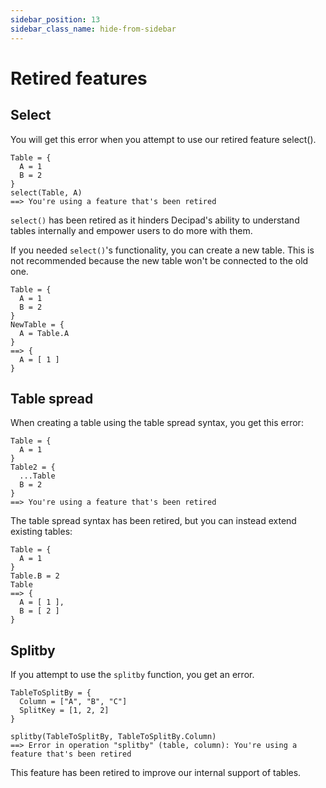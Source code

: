 ```yaml
---
sidebar_position: 13
sidebar_class_name: hide-from-sidebar
---
```


# Retired features

## Select

You will get this error when you attempt to use our retired feature select().

```deci live
Table = {
  A = 1
  B = 2
}
select(Table, A)
==> You're using a feature that's been retired
```

`select()` has been retired as it hinders Decipad's ability to understand tables internally and empower users to do more with them.

If you needed `select()`'s functionality, you can create a new table. This is not recommended because the new table won't be connected to the old one.

```deci live
Table = {
  A = 1
  B = 2
}
NewTable = {
  A = Table.A
}
==> {
  A = [ 1 ]
}
```

## Table spread

When creating a table using the table spread syntax, you get this error:

```deci live
Table = {
  A = 1
}
Table2 = {
  ...Table
  B = 2
}
==> You're using a feature that's been retired
```

The table spread syntax has been retired, but you can instead extend existing tables:

```deci live
Table = {
  A = 1
}
Table.B = 2
Table
==> {
  A = [ 1 ],
  B = [ 2 ]
}
```

## Splitby

If you attempt to use the `splitby` function, you get an error.

```deci live
TableToSplitBy = {
  Column = ["A", "B", "C"]
  SplitKey = [1, 2, 2]
}

splitby(TableToSplitBy, TableToSplitBy.Column)
==> Error in operation "splitby" (table, column): You're using a feature that's been retired
```

This feature has been retired to improve our internal support of tables.
